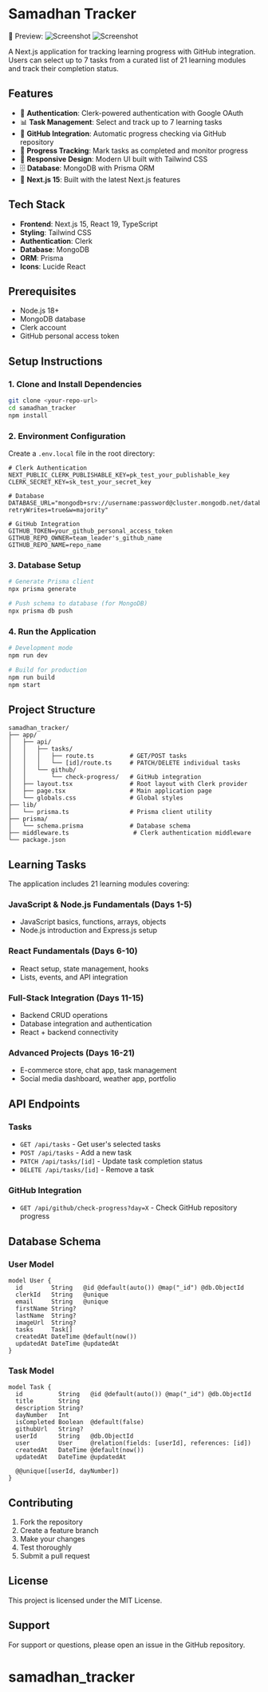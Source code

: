 # Samadhan Tracker

📸 Preview:
![Screenshot](https://res.cloudinary.com/doxmvuss9/image/upload/v1756547788/link-generator/maxpy84jyjolncnqd6hc.png)
![Screenshot](https://res.cloudinary.com/doxmvuss9/image/upload/v1756547798/link-generator/dzvoiph0ldtwr8anjqon.png)

A Next.js application for tracking learning progress with GitHub integration. Users can select up to 7 tasks from a curated list of 21 learning modules and track their completion status.

## Features

- 🔐 **Authentication**: Clerk-powered authentication with Google OAuth
- 📊 **Task Management**: Select and track up to 7 learning tasks
- 🔗 **GitHub Integration**: Automatic progress checking via GitHub repository
- 🎯 **Progress Tracking**: Mark tasks as completed and monitor progress
- 📱 **Responsive Design**: Modern UI built with Tailwind CSS
- 🗄️ **Database**: MongoDB with Prisma ORM
- 🚀 **Next.js 15**: Built with the latest Next.js features

## Tech Stack

- **Frontend**: Next.js 15, React 19, TypeScript
- **Styling**: Tailwind CSS
- **Authentication**: Clerk
- **Database**: MongoDB
- **ORM**: Prisma
- **Icons**: Lucide React

## Prerequisites

- Node.js 18+
- MongoDB database
- Clerk account
- GitHub personal access token

## Setup Instructions

### 1. Clone and Install Dependencies

```bash
git clone <your-repo-url>
cd samadhan_tracker
npm install
```

### 2. Environment Configuration

Create a `.env.local` file in the root directory:

```env
# Clerk Authentication
NEXT_PUBLIC_CLERK_PUBLISHABLE_KEY=pk_test_your_publishable_key
CLERK_SECRET_KEY=sk_test_your_secret_key

# Database
DATABASE_URL="mongodb+srv://username:password@cluster.mongodb.net/database?retryWrites=true&w=majority"

# GitHub Integration
GITHUB_TOKEN=your_github_personal_access_token
GITHUB_REPO_OWNER=team_leader's_github_name
GITHUB_REPO_NAME=repo_name
```

### 3. Database Setup

```bash
# Generate Prisma client
npx prisma generate

# Push schema to database (for MongoDB)
npx prisma db push
```

### 4. Run the Application

```bash
# Development mode
npm run dev

# Build for production
npm run build
npm start
```

## Project Structure

```
samadhan_tracker/
├── app/
│   ├── api/
│   │   ├── tasks/
│   │   │   ├── route.ts          # GET/POST tasks
│   │   │   └── [id]/route.ts     # PATCH/DELETE individual tasks
│   │   └── github/
│   │       └── check-progress/   # GitHub integration
│   ├── layout.tsx                # Root layout with Clerk provider
│   ├── page.tsx                  # Main application page
│   └── globals.css               # Global styles
├── lib/
│   └── prisma.ts                 # Prisma client utility
├── prisma/
│   └── schema.prisma             # Database schema
├── middleware.ts                  # Clerk authentication middleware
└── package.json
```

## Learning Tasks

The application includes 21 learning modules covering:

### JavaScript & Node.js Fundamentals (Days 1-5)

- JavaScript basics, functions, arrays, objects
- Node.js introduction and Express.js setup

### React Fundamentals (Days 6-10)

- React setup, state management, hooks
- Lists, events, and API integration

### Full-Stack Integration (Days 11-15)

- Backend CRUD operations
- Database integration and authentication
- React + backend connectivity

### Advanced Projects (Days 16-21)

- E-commerce store, chat app, task management
- Social media dashboard, weather app, portfolio

## API Endpoints

### Tasks

- `GET /api/tasks` - Get user's selected tasks
- `POST /api/tasks` - Add a new task
- `PATCH /api/tasks/[id]` - Update task completion status
- `DELETE /api/tasks/[id]` - Remove a task

### GitHub Integration

- `GET /api/github/check-progress?day=X` - Check GitHub repository progress

## Database Schema

### User Model

```prisma
model User {
  id        String   @id @default(auto()) @map("_id") @db.ObjectId
  clerkId   String   @unique
  email     String   @unique
  firstName String?
  lastName  String?
  imageUrl  String?
  tasks     Task[]
  createdAt DateTime @default(now())
  updatedAt DateTime @updatedAt
}
```

### Task Model

```prisma
model Task {
  id          String   @id @default(auto()) @map("_id") @db.ObjectId
  title       String
  description String?
  dayNumber   Int
  isCompleted Boolean  @default(false)
  githubUrl   String?
  userId      String   @db.ObjectId
  user        User     @relation(fields: [userId], references: [id])
  createdAt   DateTime @default(now())
  updatedAt   DateTime @updatedAt

  @@unique([userId, dayNumber])
}
```

## Contributing

1. Fork the repository
2. Create a feature branch
3. Make your changes
4. Test thoroughly
5. Submit a pull request

## License

This project is licensed under the MIT License.

## Support

For support or questions, please open an issue in the GitHub repository.
# samadhan_tracker
